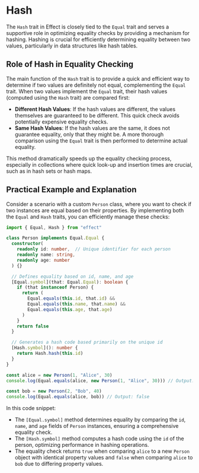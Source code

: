 # Hash

The `Hash` trait in Effect is closely tied to the `Equal` trait and serves a supportive role in optimizing equality checks by providing a mechanism for hashing. Hashing is crucial for efficiently determining equality between two values, particularly in data structures like hash tables.

## Role of Hash in Equality Checking

The main function of the `Hash` trait is to provide a quick and efficient way to determine if two values are definitely not equal, complementing the `Equal` trait. When two values implement the `Equal` trait, their hash values (computed using the `Hash` trait) are compared first:

- **Different Hash Values**: If the hash values are different, the values themselves are guaranteed to be different. This quick check avoids potentially expensive equality checks.
- **Same Hash Values**: If the hash values are the same, it does not guarantee equality, only that they might be. A more thorough comparison using the `Equal` trait is then performed to determine actual equality.

This method dramatically speeds up the equality checking process, especially in collections where quick look-up and insertion times are crucial, such as in hash sets or hash maps.

## Practical Example and Explanation

Consider a scenario with a custom `Person` class, where you want to check if two instances are equal based on their properties. By implementing both the `Equal` and `Hash` traits, you can efficiently manage these checks:

```ts
import { Equal, Hash } from "effect"

class Person implements Equal.Equal {
  constructor(
    readonly id: number,  // Unique identifier for each person
    readonly name: string,
    readonly age: number
  ) {}

  // Defines equality based on id, name, and age
  [Equal.symbol](that: Equal.Equal): boolean {
    if (that instanceof Person) {
      return (
        Equal.equals(this.id, that.id) &&
        Equal.equals(this.name, that.name) &&
        Equal.equals(this.age, that.age)
      )
    }
    return false
  }

  // Generates a hash code based primarily on the unique id
  [Hash.symbol](): number {
    return Hash.hash(this.id)
  }
}

const alice = new Person(1, "Alice", 30)
console.log(Equal.equals(alice, new Person(1, "Alice", 30))) // Output: true

const bob = new Person(2, "Bob", 40)
console.log(Equal.equals(alice, bob)) // Output: false
```

In this code snippet:
- The `[Equal.symbol]` method determines equality by comparing the `id`, `name`, and `age` fields of `Person` instances, ensuring a comprehensive equality check.
- The `[Hash.symbol]` method computes a hash code using the `id` of the person, optimizing performance in hashing operations.
- The equality check returns `true` when comparing `alice` to a new `Person` object with identical property values and `false` when comparing `alice` to `bob` due to differing property values.